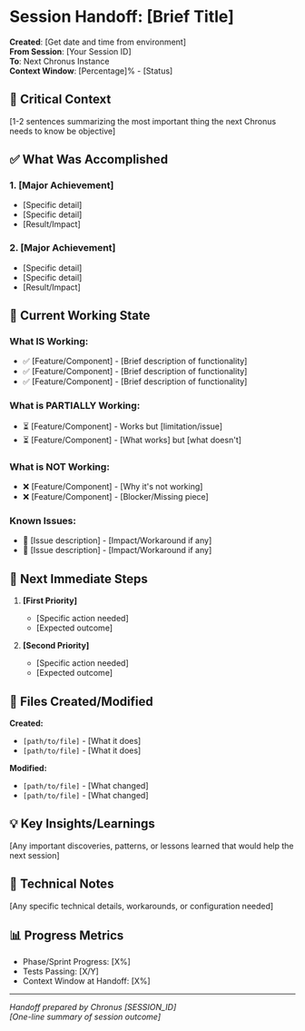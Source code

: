 # Session Handoff: [Brief Title]

**Created**: [Get date and time from environment]  
**From Session**: [Your Session ID]  
**To**: Next Chronus Instance  
**Context Window**: [Percentage]% - [Status]

## 🎯 Critical Context

[1-2 sentences summarizing the most important thing the next Chronus needs to know be objective]

## ✅ What Was Accomplished

### 1. [Major Achievement]

- [Specific detail]
- [Specific detail]
- [Result/Impact]

### 2. [Major Achievement]

- [Specific detail]
- [Specific detail]
- [Result/Impact]

## 🚧 Current Working State

### What IS Working:

- ✅ [Feature/Component] - [Brief description of functionality]
- ✅ [Feature/Component] - [Brief description of functionality]
- ✅ [Feature/Component] - [Brief description of functionality]

### What is PARTIALLY Working:

- ⏳ [Feature/Component] - Works but [limitation/issue]
- ⏳ [Feature/Component] - [What works] but [what doesn't]

### What is NOT Working:

- ❌ [Feature/Component] - [Why it's not working]
- ❌ [Feature/Component] - [Blocker/Missing piece]

### Known Issues:

- 🐛 [Issue description] - [Impact/Workaround if any]
- 🐛 [Issue description] - [Impact/Workaround if any]

## 🚨 Next Immediate Steps

1. **[First Priority]**
   - [Specific action needed]
   - [Expected outcome]

2. **[Second Priority]**
   - [Specific action needed]
   - [Expected outcome]

## 📁 Files Created/Modified

**Created:**

- `[path/to/file]` - [What it does]
- `[path/to/file]` - [What it does]

**Modified:**

- `[path/to/file]` - [What changed]
- `[path/to/file]` - [What changed]

## 💡 Key Insights/Learnings

[Any important discoveries, patterns, or lessons learned that would help the next session]

## 🔧 Technical Notes

[Any specific technical details, workarounds, or configuration needed]

## 📊 Progress Metrics

- Phase/Sprint Progress: [X%]
- Tests Passing: [X/Y]
- Context Window at Handoff: [X%]

---

_Handoff prepared by Chronus [SESSION_ID]_  
_[One-line summary of session outcome]_
